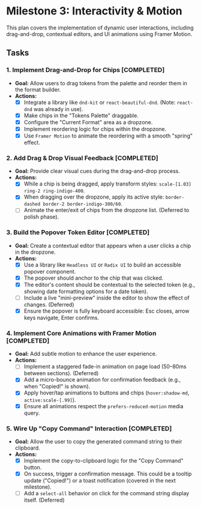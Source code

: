 # Milestone 3: Interactivity & Motion

This plan covers the implementation of dynamic user interactions, including drag-and-drop, contextual editors, and UI animations using Framer Motion.

## Tasks

### 1. Implement Drag-and-Drop for Chips [COMPLETED]
- **Goal:** Allow users to drag tokens from the palette and reorder them in the format builder.
- **Actions:**
    - [x] Integrate a library like `dnd-kit` or `react-beautiful-dnd`. (Note: `react-dnd` was already in use).
    - [x] Make chips in the "Tokens Palette" draggable.
    - [x] Configure the "Current Format" area as a dropzone.
    - [x] Implement reordering logic for chips within the dropzone.
    - [x] Use `Framer Motion` to animate the reordering with a smooth "spring" effect.

### 2. Add Drag & Drop Visual Feedback [COMPLETED]
- **Goal:** Provide clear visual cues during the drag-and-drop process.
- **Actions:**
    - [x] While a chip is being dragged, apply transform styles: `scale-[1.03] ring-2 ring-indigo-400`.
    - [x] When dragging over the dropzone, apply its active style: `border-dashed border-2 border-indigo-300/60`.
    - [ ] Animate the enter/exit of chips from the dropzone list. (Deferred to polish phase).

### 3. Build the Popover Token Editor [COMPLETED]
- **Goal:** Create a contextual editor that appears when a user clicks a chip in the dropzone.
- **Actions:**
    - [x] Use a library like `Headless UI` or `Radix UI` to build an accessible popover component.
    - [x] The popover should anchor to the chip that was clicked.
    - [x] The editor's content should be contextual to the selected token (e.g., showing date formatting options for a date token).
    - [ ] Include a live "mini-preview" inside the editor to show the effect of changes. (Deferred)
    - [x] Ensure the popover is fully keyboard accessible: Esc closes, arrow keys navigate, Enter confirms.

### 4. Implement Core Animations with Framer Motion [COMPLETED]
- **Goal:** Add subtle motion to enhance the user experience.
- **Actions:**
    - [ ] Implement a staggered fade-in animation on page load (50–80ms between sections). (Deferred)
    - [x] Add a micro-bounce animation for confirmation feedback (e.g., when "Copied!" is shown).
    - [x] Apply hover/tap animations to buttons and chips (`hover:shadow-md`, `active:scale-[.99]`).
    - [x] Ensure all animations respect the `prefers-reduced-motion` media query.

### 5. Wire Up "Copy Command" Interaction [COMPLETED]
- **Goal:** Allow the user to copy the generated command string to their clipboard.
- **Actions:**
    - [x] Implement the copy-to-clipboard logic for the "Copy Command" button.
    - [x] On success, trigger a confirmation message. This could be a tooltip update ("Copied!") or a toast notification (covered in the next milestone).
    - [ ] Add a `select-all` behavior on click for the command string display itself. (Deferred)
